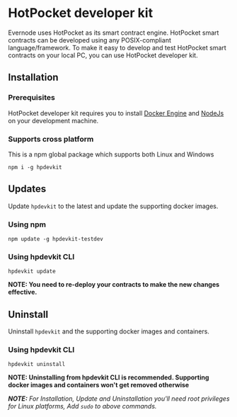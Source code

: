 # HotPocket developer kit
Evernode uses HotPocket as its smart contract engine. HotPocket smart contracts can be developed using any POSIX-compliant language/framework. To make it easy to develop and test HotPocket smart contracts on your local PC, you can use HotPocket developer kit.

## Installation

### Prerequisites
HotPocket developer kit requires you to install [Docker Engine](https://docs.docker.com/engine/install/) and [NodeJs](https://nodejs.org/en/) on your development machine.

### Supports cross platform
This is a npm global package which supports both Linux and Windows
```
npm i -g hpdevkit
```

## Updates
Update `hpdevkit` to the latest and update the supporting docker images.
### Using npm
```
npm update -g hpdevkit-testdev
```

### Using hpdevkit CLI
```
hpdevkit update
```

**NOTE: You need to re-deploy your contracts to make the new changes effective.**

## Uninstall
Uninstall `hpdevkit` and the supporting docker images and containers.

### Using hpdevkit CLI
```
hpdevkit uninstall
```

**NOTE: Uninstalling from hpdevkit CLI is recommended. Supporting docker images and containers won't get removed otherwise**

_**NOTE:** For Installation, Update and Uninstallation you'll need root privileges for Linux platforms, Add `sudo` to above commands._
